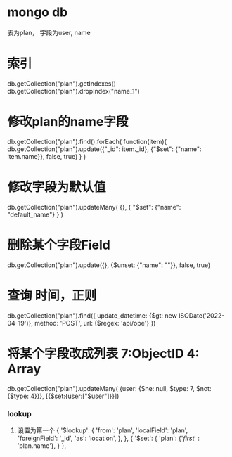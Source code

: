 # mongo db
表为plan， 字段为user, name

# 索引
db.getCollection("plan").getIndexes()
db.getCollection("plan").dropIndex("name_1") 

# 修改plan的name字段
db.getCollection("plan").find().forEach(
    function(item){
        db.getCollection("plan").update({"_id": item._id}, {"$set": {"name": item.name}}, false, true)
    }
)


# 修改字段为默认值
db.getCollection("plan").updateMany(
    {},
    {
        "$set": {"name": "default_name"}
    }
)

# 删除某个字段Field
db.getCollection("plan").update({}, {$unset: {"name": ""}}, false, true)

# 查询 时间，正则
db.getCollection("plan").find({
    update_datetime: {$gt: new ISODate('2022-04-19')},
    method: 'POST',
    url: {$regex: 'api/ope'}
})

# 将某个字段改成列表 7:ObjectID 4: Array
db.getCollection("plan").updateMany(
{user: {$ne: null, $type: 7, $not: {$type: 4}}}, [{$set:{user:["$user"]}}])














### lookup

1. 设置为第一个
    {
        '$lookup': {
            'from': 'plan',
            'localField': 'plan',
            'foreignField': '_id',
            'as': 'location',
        },
    },
    {
        '$set': {
            'plan': {'$first': '$plan.name'},
        }
    },